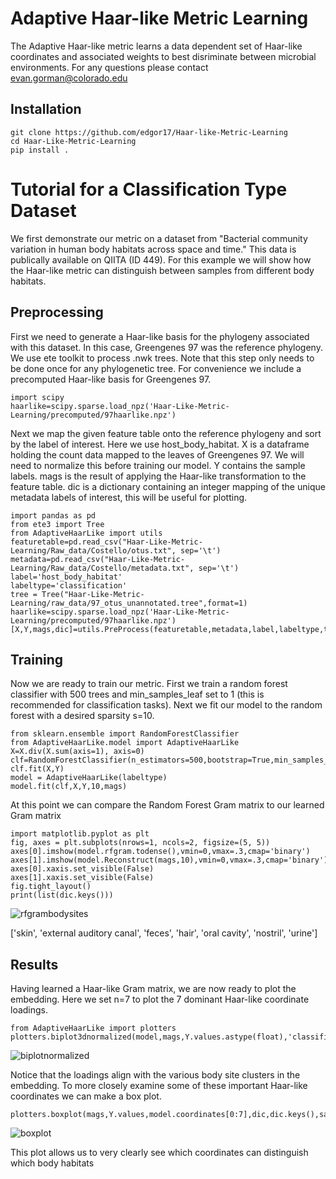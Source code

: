 # Adaptive Haar-like Metric Learning

The Adaptive Haar-like metric learns a data dependent set of Haar-like coordinates and associated weights to best disriminate between microbial environments. For any questions please contact evan.gorman@colorado.edu

## Installation
```
git clone https://github.com/edgor17/Haar-like-Metric-Learning
cd Haar-Like-Metric-Learning
pip install .
```

# Tutorial for a Classification Type Dataset

We first demonstrate our metric on a dataset from "Bacterial community variation in human body habitats across space and time." This data is publically available on QIITA (ID 449). For this example we will show how the Haar-like metric can distinguish between samples from different body habitats. 

## Preprocessing
First we need to generate a Haar-like basis for the phylogeny associated with this dataset. In this case, Greengenes 97 was the reference phylogeny. We use ete toolkit to process .nwk trees. Note that this step only needs to be done once for any phylogenetic tree. For convenience we include a precomputed Haar-like basis for Greengenes 97.

```
import scipy
haarlike=scipy.sparse.load_npz('Haar-Like-Metric-Learning/precomputed/97haarlike.npz')
```

Next we map the given feature table onto the reference phylogeny and sort by the label of interest. Here we use host_body_habitat. X is a dataframe holding the count data mapped to the leaves of Greengenes 97. We will need to normalize this before training our model. Y contains the sample labels. mags is the result of applying the Haar-like transformation to the feature table. dic is a dictionary containing an integer mapping of the unique metadata labels of interest, this will be useful for plotting. 

```
import pandas as pd
from ete3 import Tree
from AdaptiveHaarLike import utils
featuretable=pd.read_csv("Haar-Like-Metric-Learning/Raw_data/Costello/otus.txt", sep='\t')
metadata=pd.read_csv("Haar-Like-Metric-Learning/Raw_data/Costello/metadata.txt", sep='\t')
label='host_body_habitat'
labeltype='classification'
tree = Tree("Haar-Like-Metric-Learning/raw_data/97_otus_unannotated.tree",format=1)
haarlike=scipy.sparse.load_npz('Haar-Like-Metric-Learning/precomputed/97haarlike.npz')
[X,Y,mags,dic]=utils.PreProcess(featuretable,metadata,label,labeltype,tree,haarlike)
```

## Training 
Now we are ready to train our metric. First we train a random forest classifier with 500 trees and min_samples_leaf set to 1 (this is recommended for classification tasks). Next we fit our model to the random forest with a desired sparsity s=10.

```
from sklearn.ensemble import RandomForestClassifier
from AdaptiveHaarLike.model import AdaptiveHaarLike
X=X.div(X.sum(axis=1), axis=0)
clf=RandomForestClassifier(n_estimators=500,bootstrap=True,min_samples_leaf=1)
clf.fit(X,Y)
model = AdaptiveHaarLike(labeltype)
model.fit(clf,X,Y,10,mags)
```

At this point we can compare the Random Forest Gram matrix to our learned Gram matrix

```
import matplotlib.pyplot as plt
fig, axes = plt.subplots(nrows=1, ncols=2, figsize=(5, 5))
axes[0].imshow(model.rfgram.todense(),vmin=0,vmax=.3,cmap='binary')
axes[1].imshow(model.Reconstruct(mags,10),vmin=0,vmax=.3,cmap='binary')
axes[0].xaxis.set_visible(False)
axes[1].xaxis.set_visible(False)
fig.tight_layout()
print(list(dic.keys()))
```

![rfgrambodysites](https://github.com/edgor17/Haar-Like-Metric-Learning/assets/87628022/460c0b89-4e08-4d9f-837f-8121fdd1d2c6)

['skin', 'external auditory canal', 'feces', 'hair', 'oral cavity', 'nostril', 'urine']

## Results
Having learned a Haar-like Gram matrix, we are now ready to plot the embedding. Here we set n=7 to plot the 7 dominant Haar-like coordinate loadings. 
```
from AdaptiveHaarLike import plotters
plotters.biplot3dnormalized(model,mags,Y.values.astype(float),'classification',dic,k=7,n=7,save=False,path=False)
```

![biplotnormalized](https://github.com/edgor17/Haar-Like-Metric-Learning/assets/87628022/0481569f-74db-4349-aeea-2a8aeda834ae)


Notice that the loadings align with the various body site clusters in the embedding. To more closely examine some of these important Haar-like coordinates we can make a box plot.

```
plotters.boxplot(mags,Y.values,model.coordinates[0:7],dic,dic.keys(),save=False,path=False)
```

![boxplot](https://github.com/edgor17/Haar-Like-Metric-Learning/assets/87628022/76fc8541-9867-4ea5-a60d-92589eca4c8b)


This plot allows us to very clearly see which coordinates can distinguish which body habitats


